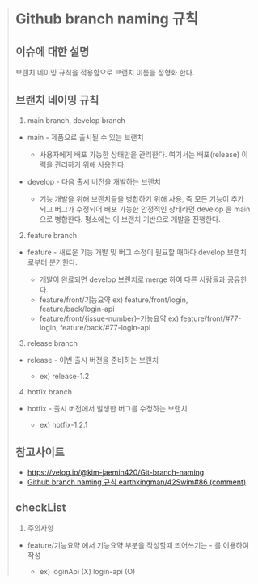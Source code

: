 > # Github branch naming 규칙
> ## 이슈에 대한 설명
> 브랜치 네이밍 규칙을 적용함으로 브랜치 이름을 정형화 한다.
> 
> ## 브랜치 네이밍 규칙
> 1. main branch, develop branch
> 
> * main - 제품으로 출시될 수 있는 브랜치
>   
>   * 사용자에게 배포 가능한 상태만을 관리한다. 여기서는 배포(release) 이력을 관리하기 위해 사용한다.
> * develop - 다음 출시 버전을 개발하는 브랜치
>   
>   * 기능 개발을 위해 브랜치들을 병합하기 위해 사용, 즉 모든 기능이 추가되고 버그가 수정되어 배포 가능한 안정적인 상태라면 develop 을 main 으로 병합한다. 평소에는 이 브랜치 기반으로 개발을 진행한다.
> 
> 2. feature branch
> 
> * feature - 새로운 기능 개발 및 버그 수정이 필요할 때마다 develop 브랜치로부터 분기한다.
>   
>   * 개발이 완료되면 develop 브랜치로 merge 하여 다른 사람들과 공유한다.
>   * feature/front/기능요약 ex) feature/front/login, feature/back/login-api
>   * feature/front/{issue-number}-기능요약 ex) feature/front/#77-login, feature/back/#77-login-api
> 
> 3. release branch
> 
> * release - 이번 출시 버전을 준비하는 브랜치
>   
>   * ex) release-1.2
> 
> 4. hotfix branch
> 
> * hotfix - 출시 버전에서 발생한 버그를 수정하는 브랜치
>   
>   * ex) hotfix-1.2.1
> 
> ## 참고사이트
> * https://velog.io/@kim-jaemin420/Git-branch-naming
> * [Github branch naming 규칙 earthkingman/42Swim#86 (comment)](https://github.com/earthkingman/42Swim/issues/86#issue-1027281349)
> 
> ## checkList
> 1. 주의사항
> 
> * feature/기능요약 에서 기능요약 부분을 작성할때 띄어쓰기는 - 를 이용하여 작성
>   
>   * ex) loginApi (X) login-api (O)

